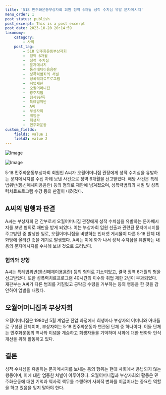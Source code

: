 ```yaml
---
title: '518 민주화운동부상자회 회원 징역 6개월 성적 수치심 유발 문자메시지'
menu_order: 1
post_status: publish
post_excerpt: This is a post excerpt
post_date: 2023-10-20 20:14:59
taxonomy:
    category:
        - 사회
    post_tag:
        - 518 민주화운동부상자회
        -  징역 6개월
        -  성적 수치심
        -  문자메시지
        -  통신매체이용음란
        -  성폭력범죄의 처벌
        -  성폭력치료프로그램
        -  취업제한
        -  오월어머니집
        -  광주지법
        -  형사9단독
        -  특례법위반
        -  A씨
        -  부상자회
        -  계엄군
        -  희생자
        -  민주화운동
custom_fields:
    field1: value 1
    field2: value 2
---
```


![Image](https://imgnews.pstatic.net/image/031/2024/02/07/0000811074_001_20240207081201082.jpg?type=w647)

![Image](https://imgnews.pstatic.net/image/031/2024/02/07/0000811074_002_20240207081201101.jpg?type=w647)


5·18 민주화운동부상자회 회원인 A씨가 오월어머니집 관장에게 성적 수치심을 유발하는 문자메시지를 수십 차례 보낸 사건으로 징역 6개월을 선고받았다. 해당 사건은 특례법위반(통신매체이용음란) 등의 혐의로 재판에 넘겨졌으며, 성폭력범죄의 처벌 및 성폭력치료프로그램 수강 등의 판결이 내려졌다.

## A씨의 범행과 판결
A씨는 부상자회 전 간부로서 오월어머니집 관장에게 성적 수치심을 유발하는 문자메시지를 보낸 혐의로 재판을 받게 되었다. 이는 부상자회 임원 선출과 관련된 문자메시지를 주고받던 중 발생한 일로, 오월어머니집을 비방하는 인터넷 게시물이 다른 5·18 단체 대화방에 올라간 것을 계기로 발생했다. A씨는 이에 화가 나서 성적 수치심을 유발하는 내용의 문자메시지를 수차례 보낸 것으로 드러났다.

### 혐의와 양형
A씨는 특례법위반(통신매체이용음란) 등의 혐의로 기소되었고, 결국 징역 6개월의 형을 선고받았다. 또한 성폭력치료프로그램 40시간의 이수와 취업 제한 2년이 부과되었다. 재판부는 A씨가 다른 범죄를 저질렀고 공탁금 수령을 거부하는 등의 행동을 한 것을 감안하여 엄벌을 내렸다.

## 오월어머니집과 부상자회
오월어머니집은 1980년 5월 계엄군 진압 과정에서 희생자나 부상자의 어머니와 아내들로 구성된 단체이며, 부상자회는 5·18 민주화운동과 연관된 단체 중 하나이다. 이들 단체는 민주화운동의 역사와 이념을 계승하고 희생자들을 기억하며 사회에 대한 변화와 인식 개선을 위해 활동하고 있다.

## 결론
성적 수치심을 유발하는 문자메시지를 보내는 등의 행위는 현대 사회에서 용납되지 않는 행동이며, 이에 대한 엄중한 처벌이 이루어졌다. 오월어머니집과 부상자회의 활동은 민주화운동에 대한 기억과 역사적 책무를 수행하며 사회적 변화를 이끌어내는 중요한 역할을 하고 있음을 잊지 말아야 한다.
